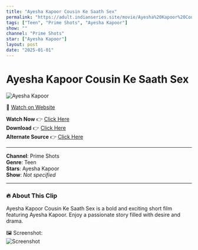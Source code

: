 ```yaml
---
title: "Ayesha Kapoor Cousin Ke Saath Sex"
permalink: "https://adult.indianseries.site/movie/Ayesha%20Kapoor%20Cousin%20Ke%20Saath%20Sex"
tags: ["Teen", "Prime Shots", "Ayesha Kapoor"]
show: ""
channel: "Prime Shots"
star: ["Ayesha Kapoor"]
layout: post
date: "2025-01-01"
---
```


# Ayesha Kapoor Cousin Ke Saath Sex

![Ayesha Kapoor](https://shorts.desisins.com/wp-content/uploads/2023/04/Ayesha-Kapoor-Primeshots-cousin-ke-saath-sex-shorts.desisins.com_.jpg)

🔗 [Watch on Website](https://adult.indianseries.site/movie/Ayesha%20Kapoor%20Cousin%20Ke%20Saath%20Sex)

**Watch Now** 👉 [Click Here](https://adult.indianseries.site/movie/Ayesha%20Kapoor%20Cousin%20Ke%20Saath%20Sex)  
**Download** 👉 [Click Here](https://adult.indianseries.site/movie/Ayesha%20Kapoor%20Cousin%20Ke%20Saath%20Sex)  
**Alternate Source** 👉 [Click Here](https://adult.indianseries.site/movie/Ayesha%20Kapoor%20Cousin%20Ke%20Saath%20Sex)

---

**Channel**: Prime Shots  
**Genre**: Teen  
**Stars**: Ayesha Kapoor  
**Show**: *Not specified*

---

### 🔥 About This Clip

Ayesha Kapoor Cousin Ke Saath Sex is a bold and exciting short film featuring Ayesha Kapoor. Enjoy a passionate story filled with desire and drama.
 
🖼️ Screenshot:  
![Screenshot](https://shorts.desisins.com/wp-content/uploads/2023/04/Ayesha-Kapoor-Primeshots-cousin-ke-saath-sex-shorts.desisins.com_.jpg)
